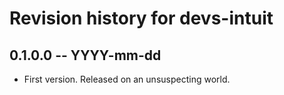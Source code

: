 # Revision history for devs-intuit

## 0.1.0.0 -- YYYY-mm-dd

* First version. Released on an unsuspecting world.
